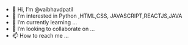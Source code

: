 - 👋 Hi, I’m @vaibhavdpatil
- 👀 I’m interested in Python ,HTML,CSS, JAVASCRIPT,REACTJS,JAVA
- 🌱 I’m currently learning ...
- 💞️ I’m looking to collaborate on ...
- 📫 How to reach me ...

<!---
vaibhavdpatil/vaibhavdpatil is a ✨ special ✨ repository because its `README.md` (this file) appears on your GitHub profile.
You can click the Preview link to take a look at your changes.
--->
